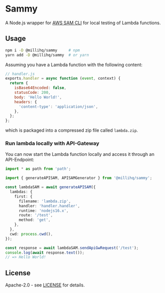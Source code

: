 # Sammy

A Node.js wrapper for [AWS SAM CLI](https://aws.amazon.com/serverless/sam/) for local testing of Lambda functions.

## Usage

```sh
npm i -D @millihq/sammy     # npm
yarn add -D @millihq/sammy  # or yarn
```

Assuming you have a Lambda function with the following content:

```js
// handler.js
exports.handler = async function (event, context) {
  return {
    isBase64Encoded: false,
    statusCode: 200,
    body: 'Hello World!',
    headers: {
      'content-type': 'application/json',
    },
  };
};
```

which is packaged into a compressed zip file called `lambda.zip`.

### Run lambda locally with API-Gateway

You can now start the Lambda function locally and access it through an API-Endpoint:

```ts
import * as path from 'path';

import { generateAPISAM, APISAMGenerator } from '@millihq/sammy';

const lambdaSAM = await generateAPISAM({
  lambdas: {
    first: {
      filename: 'lambda.zip',
      handler: 'handler.handler',
      runtime: 'nodejs16.x',
      route: '/test',
      method: 'get',
    },
  },
  cwd: process.cwd(),
});

const response = await lambdaSAM.sendApiGwRequest('/test');
console.log(await response.text());
// => Hello World!
```

## License

Apache-2.0 - see [LICENSE](./LICENSE) for details.
